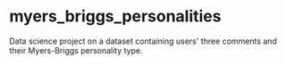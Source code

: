 # myers_briggs_personalities
Data science project on a dataset containing users' three comments and their Myers-Briggs personality type.
